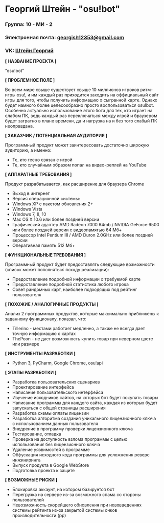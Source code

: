 # Георгий Штейн - "osu!bot"

### Группа: 10 - МИ - 2
### Электронная почта: georgish12353@gmail.com
### VK: [Штейн Георгий](https://vk.com/orangeravgn)


**[ НАЗВАНИЕ ПРОЕКТА ]**

“osu!bot”

**[ ПРОБЛЕМНОЕ ПОЛЕ ]**

Во всем мире свыше существует свыше 10 миллионов игроков ритм-игры osu!, и им каждый раз приходится заходить на оффициальный сайт игры для того, чтобы получить информацию о сыгранной карте. Однако будет намного более целесообразно просто воспользоваться osu!bot. Особенно актуально использование этого бота для тех, кто играет на слабом ПК, ведь каждый раз переключаться между игрой и браузером будет затратно в плане времени, да и нагрузка на и без того слабый ПК неоправдана.

**[ ЗАКАЗЧИК / ПОТЕНЦИАЛЬНАЯ АУДИТОРИЯ ]**

Программный продукт может заинтересовать достаточно широкую аудиторию, а именно:
* Те, кто тесно связан с игрой 
* Те, кто случайным образом попал на видео-реплей на YouTube

**[ АППАРАТНЫЕ ТРЕБОВАНИЯ ]**

Продукт разрабатывается, как расширение для браузера Chrome

* Выход в интернет
* Версия операционной системы:
 * Windows XP с пакетом обновления 2+
 * Windows Vista
 * Windows 7, 8, 10
 * Mac OS X 10.6 или более поздней версии
* Графический адаптер AMD Radeon 7000 64mb / NVIDIA GeForce 6500 или более поздней версии c видеопамятью 64 Мб+
* Процессор Intel Pentium III / AMD Duron 2.0GHz или более поздней версии
* Оперативная память 512 Mб+

**[ ФУНКЦИОНАЛЬНЫЕ ТРЕБОВАНИЯ ]**

Программный продукт будет предоставлять следующие возможности (список может пополняться походу реализации):

* Предоставление подробной информации о требуемой карте
* Предоставление подробной статистика любого игрока
* Совет рандомных карт, наиболее подходящих под рейтинг пользователя 

**[ ПОХОЖИЕ / АНАЛОГИЧНЫЕ ПРОДУКТЫ ]**

Анализ 2 программных продуктов, которые максимально приближены к заданному функционалу, показал, что:

* Tillerino - местами работает медленно, а также не всегда дает точную информацию о картах
* ThePoon - не дает возможность купить товар при неверном цвете или размере

**[ ИНСТРУМЕНТЫ РАЗРАБОТКИ ]**

*   Python 3, PyCharm, Google Chrome, osu!api

**[ ЭТАПЫ РАЗРАБОТКИ ]**

*   Разработка пользовательских сценариев
*   Проектирование интерфейса
*   Написание пользовательского интерфейса
*   Изучение исходников сайтов, на которых бот будет покупать товары
*   Написание программы для каждого сайта, каждая из которых будет запускаться с общей страницы расширения
*   Разработка схемы оплаты лицензии
*   Разработка алгоритма создания уникального лицензионного ключа с использованием данных пользователя
*   Внедрение в программу проверки лицензионного ключа
*   Тестирование, отладка
*   Проверка на доступность взлома программы с целью использования без лицензионного ключа
*   Удаление уязвимостей в программе
*   Обфускация исходного кода программы для усложнения реверс инжиниринга
*   Выпуск продукта в Google WebStore
*   Подготовка проекта к защите

**[ ВОЗМОЖНЫЕ РИСКИ ]**

*   Блокировка аккаунт, на котором базируется бот 
*   Перегрузка на сервере из-за возможного спама со стороны пользователей
*   Невозможность скорейшего обновления при нововведениях системы рейтинга из-за закрытой системы очков производительности (pp)
